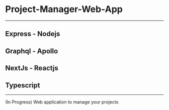 # Project-Manager-Web-App
---
## Express - Nodejs
## Graphql - Apollo 
## NextJs - Reactjs
## Typescript
---
(In Progress) Web application to manage your projects
